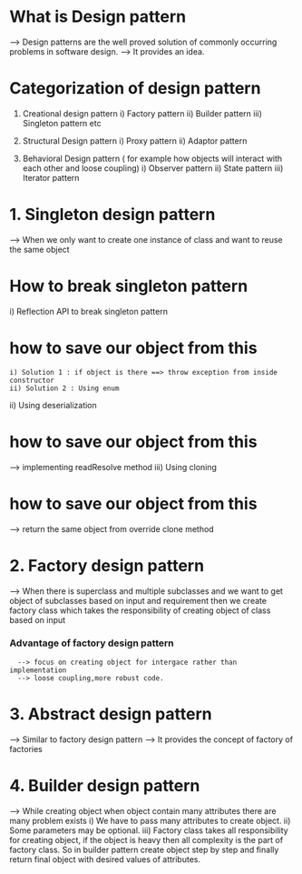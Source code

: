 # What is Design pattern
--> Design patterns are the well proved solution of commonly occurring problems in software design.
--> It provides an idea.

# Categorization of design pattern
1) Creational design pattern
   i) Factory pattern
   ii) Builder pattern
   iii) Singleton pattern etc 
2) Structural Design pattern 
   i) Proxy pattern
   ii) Adaptor pattern

3) Behavioral Design pattern ( for example how objects will interact with each other and loose coupling) 
   i) Observer pattern
   ii) State pattern
   iii) Iterator pattern

# 1. Singleton design pattern
--> When we only want to create one instance of class and want to reuse the same object

# How to break singleton pattern 
i) Reflection API to break singleton pattern
  # how to save our object from this 
    i) Solution 1 : if object is there ==> throw exception from inside constructor 
    ii) Solution 2 : Using enum 
ii) Using deserialization 
   # how to save our object from this 
   --> implementing readResolve method 
iii) Using cloning
   # how to save our object from this
   --> return the same object from override clone method 

# 2. Factory design pattern
--> When there is superclass and multiple subclasses and we want to get object of subclasses based on input and 
    requirement then we create factory class which takes the responsibility of creating object of class based on input

   ### Advantage of factory design pattern 
      --> focus on creating object for intergace rather than implementation 
      --> loose coupling,more robust code.

# 3. Abstract design pattern
--> Similar to factory design pattern 
--> It provides the concept of factory of factories 

# 4. Builder design pattern
--> While creating object when object contain many attributes there are many problem exists
   i) We have to pass many attributes to create object.
   ii) Some parameters may be optional.
   iii) Factory class takes all responsibility for creating object, if the object is heavy then all complexity 
        is the part of factory class.
  So in builder pattern create object step by step and finally return final object with desired values of attributes.


  


